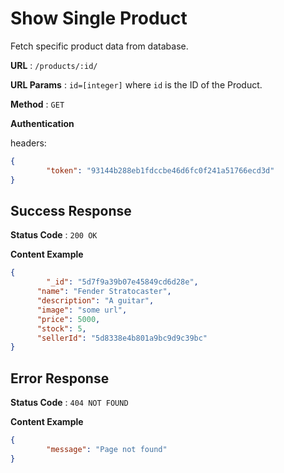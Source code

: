 # Show Single Product

Fetch specific product data from database.

**URL** : `/products/:id/`

**URL Params** : `id=[integer]` where `id` is the ID of the Product.

**Method** : `GET`

**Authentication**

headers:

```json
{
		"token": "93144b288eb1fdccbe46d6fc0f241a51766ecd3d"
}
```

## Success Response

**Status Code** : `200 OK`

**Content Example**

```json
{
  		"_id": "5d7f9a39b07e45849cd6d28e",
      "name": "Fender Stratocaster",
      "description": "A guitar",
      "image": "some url",
      "price": 5000,
      "stock": 5,
      "sellerId": "5d8338e4b801a9bc9d9c39bc"
}
```

## Error Response

**Status Code** : `404 NOT FOUND`

**Content Example**

```json
{
		"message": "Page not found"
}
```

